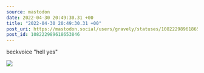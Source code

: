 ```yaml
---
source: mastodon
date: 2022-04-30 20:49:30.31 +00
title: "2022-04-30 20:49:30.31 +00"
post_uri: https://mastodon.social/users/gravely/statuses/108222989618653846
post_id: 108222989618653846
---
```

beckvoice "hell yes"


![](/images/108222989576190127.jpg)

